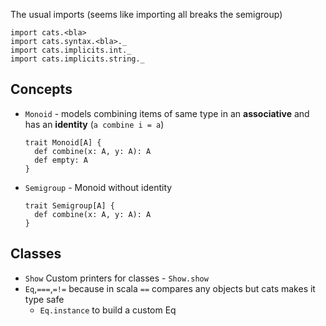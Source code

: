 
The usual imports (seems like importing all breaks the semigroup)

```
import cats.<bla>
import cats.syntax.<bla>._
import cats.implicits.int._
import cats.implicits.string._
```

## Concepts ##
* `Monoid` - models combining items of same type in an **associative** and has an **identity** (`a combine i = a`)
  ```
  trait Monoid[A] {
    def combine(x: A, y: A): A
    def empty: A
  }
  ```
* `Semigroup` - Monoid without identity
  ```
  trait Semigroup[A] {
    def combine(x: A, y: A): A
  }
  ```

## Classes ## 
* `Show` Custom printers for classes - `Show.show`
* `Eq`,`===`,`=!=` because in scala `==` compares any objects but cats makes it type safe
  * `Eq.instance` to build a custom Eq




